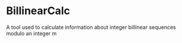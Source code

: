 # BillinearCalc
A tool used to calculate information about integer billinear sequences modulo an integer m
